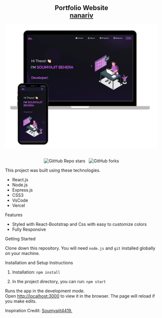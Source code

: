 <h2 align="center">
  Portfolio Website<br/>
  <a href="https://nanariv.vercel.app/" target="_blank">nanariv</a>
</h2>
<div align="center">
  <img alt="Demo" src="./Images/readme-img1.png" />
</div>

<br/>

<center>

![GitHub Repo stars](https://img.shields.io/github/stars/nanariv/Portfolio?color=red&logo=github&style=for-the-badge) &nbsp;
![GitHub forks](https://img.shields.io/github/forks/nanariv/Portfolio?color=red&logo=github&style=for-the-badge)

</center>

This project was built using these technologies.

- React.js
- Node.js
- Express.js
- CSS3
- VsCode
- Vercel

Features

 - Styled with React-Bootstrap and Css with easy to customize colors
 - Fully Responsive

Getting Started

Clone down this repository. You will need `node.js` and `git` installed globally on your machine.

Installation and Setup Instructions

1. Installation: `npm install`

2. In the project directory, you can run: `npm start`

Runs the app in the development mode.\
Open [http://localhost:3000](http://localhost:3000) to view it in the browser.
The page will reload if you make edits.


Inspiration Credit:  <a href="https://github.com/soumyajit4419">Soumyajit4419.</a>